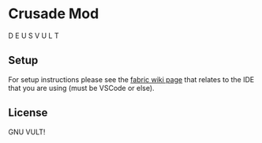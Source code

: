 # Crusade Mod

D E U S   V U L T

## Setup

For setup instructions please see the [fabric wiki page](https://fabricmc.net/wiki/tutorial:setup) that relates to the IDE that you are using (must be VSCode or else).

## License

GNU VULT!
